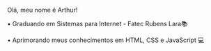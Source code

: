 Olá, meu nome é Arthur!

• Graduando em Sistemas para Internet - Fatec Rubens Lara📚 

• Aprimorando meus conhecimentos em HTML, CSS e JavaScript 💻

